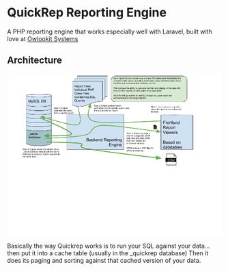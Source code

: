 QuickRep Reporting Engine
========

A PHP reporting engine that works especially well with Laravel, built with love at [Owlookit Systems](https://owlookit.com)


Architecture
------------------

![Quickrep Data Flow Diagram](https://raw.githubusercontent.com/Owlookit/Quickrep/master/documentation/Quickrep_Reporting_Engine_Design.png)

Basically the way Quickrep works is to run your SQL against your data... then put it into a cache table (usually in the \_quickrep database)
Then it does its paging and sorting against that cached version of your data.  
